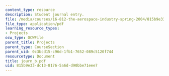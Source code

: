 ```yaml
---
content_type: resource
description: Student journal entry.
file: /media/courses/16-812-the-aerospace-industry-spring-2004/815b9e33dc1381765a6dd90bbe71eee7_journ_b.pdf
file_type: application/pdf
learning_resource_types:
- Projects
ocw_type: OCWFile
parent_title: Projects
parent_type: CourseSection
parent_uid: 0c3bcd15-c96d-1fb1-7652-089c5120f744
resourcetype: Document
title: journ_b.pdf
uid: 815b9e33-dc13-8176-5a6d-d90bbe71eee7
---
```

